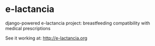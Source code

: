 # e-lactancia
django-powered e-lactancia project: breastfeeding compatibility with medical prescriptions

See it working at: http://e-lactancia.org 
